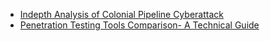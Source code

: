 - [Indepth Analysis of Colonial Pipeline Cyberattack](colonial.md)
- [Penetration Testing Tools Comparison- A Technical Guide](toolcomparison.md)
